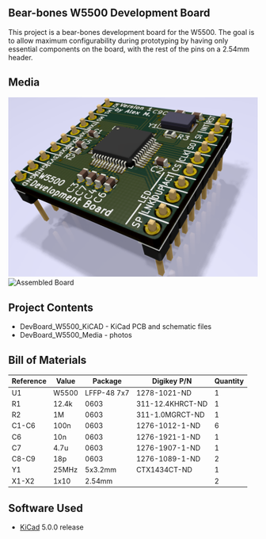 ## Bear-bones W5500 Development Board

This project is a bear-bones development board for the W5500.  The goal is to allow maximum configurability during prototyping by having only essential components on the board, with the rest of the pins on a 2.54mm header.

## Media
![3D Rendering](DevBoard_W5500_Media/DevBoard_W5500_Render.png?raw=true)
![Assembled Board](DevBoard_W5500_Media/DevBoard_W5500_Assembled.png?raw=true)

## Project Contents
-  DevBoard_W5500_KiCAD - KiCad PCB and schematic files
-  DevBoard_W5500_Media - photos

## Bill of Materials

| Reference | Value | Package     | Digikey P/N      | Quantity |
| --------- |------ |-------------|------------------|----------|
| U1        | W5500 | LFFP-48 7x7 | 1278-1021-ND     | 1        |
| R1        | 12.4k | 0603        | 311-12.4KHRCT-ND | 1        |
| R2        | 1M    | 0603        | 311-1.0MGRCT-ND  | 1        |
| C1-C6     | 100n  | 0603        | 1276-1012-1-ND   | 6        |
| C6        | 10n   | 0603        | 1276-1921-1-ND   | 1        |
| C7        | 4.7u  | 0603        | 1276-1907-1-ND   | 1        |
| C8-C9     | 18p   | 0603        | 1276-1089-1-ND   | 2        |
| Y1        | 25MHz | 5x3.2mm     | CTX1434CT-ND     | 1        |
| X1-X2     | 1x10  | 2.54mm      |                  | 2        |

## Software Used
- [KiCad](http://kicad-pcb.org/) 5.0.0 release
